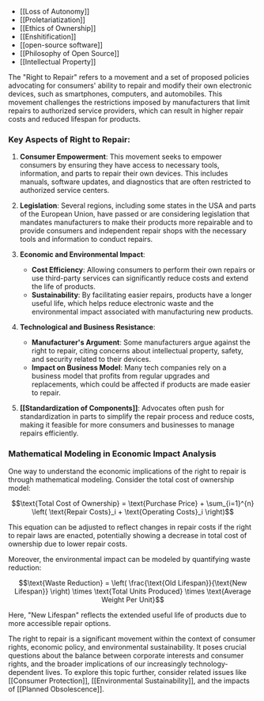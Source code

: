 - [[Loss of Autonomy]]
- [[Proletariatization]]
- [[Ethics of Ownership]]
- [[Enshitification]]
- [[open-source software]]
- [[Philosophy of Open Source]]
- [[Intellectual Property]]

The "Right to Repair" refers to a movement and a set of proposed policies advocating for consumers' ability to repair and modify their own electronic devices, such as smartphones, computers, and automobiles. This movement challenges the restrictions imposed by manufacturers that limit repairs to authorized service providers, which can result in higher repair costs and reduced lifespan for products.

### Key Aspects of Right to Repair:

1. **Consumer Empowerment**: This movement seeks to empower consumers by ensuring they have access to necessary tools, information, and parts to repair their own devices. This includes manuals, software updates, and diagnostics that are often restricted to authorized service centers.

2. **Legislation**: Several regions, including some states in the USA and parts of the European Union, have passed or are considering legislation that mandates manufacturers to make their products more repairable and to provide consumers and independent repair shops with the necessary tools and information to conduct repairs.

3. **Economic and Environmental Impact**:
   - **Cost Efficiency**: Allowing consumers to perform their own repairs or use third-party services can significantly reduce costs and extend the life of products.
   - **Sustainability**: By facilitating easier repairs, products have a longer useful life, which helps reduce electronic waste and the environmental impact associated with manufacturing new products.

4. **Technological and Business Resistance**:
   - **Manufacturer's Argument**: Some manufacturers argue against the right to repair, citing concerns about intellectual property, safety, and security related to their devices.
   - **Impact on Business Model**: Many tech companies rely on a business model that profits from regular upgrades and replacements, which could be affected if products are made easier to repair.

1. **[[Standardization of Components]]**: Advocates often push for standardization in parts to simplify the repair process and reduce costs, making it feasible for more consumers and businesses to manage repairs efficiently.

### Mathematical Modeling in Economic Impact Analysis

One way to understand the economic implications of the right to repair is through mathematical modeling. Consider the total cost of ownership model:

$$\text{Total Cost of Ownership} = \text{Purchase Price} + \sum_{i=1}^{n} \left( \text{Repair Costs}_i + \text{Operating Costs}_i \right)$$

This equation can be adjusted to reflect changes in repair costs if the right to repair laws are enacted, potentially showing a decrease in total cost of ownership due to lower repair costs.

Moreover, the environmental impact can be modeled by quantifying waste reduction:

$$\text{Waste Reduction} = \left( \frac{\text{Old Lifespan}}{\text{New Lifespan}} \right) \times \text{Total Units Produced} \times \text{Average Weight Per Unit}$$

Here, "New Lifespan" reflects the extended useful life of products due to more accessible repair options.

The right to repair is a significant movement within the context of consumer rights, economic policy, and environmental sustainability. It poses crucial questions about the balance between corporate interests and consumer rights, and the broader implications of our increasingly technology-dependent lives. To explore this topic further, consider related issues like [[Consumer Protection]], [[Environmental Sustainability]], and the impacts of [[Planned Obsolescence]].